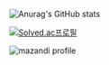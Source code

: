 
<!--
**jhgl0419/jhgl0419** is a ✨ _special_ ✨ repository because its `README.md` (this file) appears on your GitHub profile.

Here are some ideas to get you started:

- 🔭 I’m currently working on ...
- 🌱 I’m currently learning ...
- 👯 I’m looking to collaborate on ...
- 🤔 I’m looking for help with ...
- 💬 Ask me about ...
- 📫 How to reach me: ...
- 😄 Pronouns: ...
- ⚡ Fun fact: ...
-->
![Anurag's GitHub stats](https://github-readme-stats.vercel.app/api?username=jhgl0419&show_icons=true&theme=radical)

[![Solved.ac프로필](http://mazassumnida.wtf/api/v2/generate_badge?boj=supercsehan)](https://solved.ac/supercsehan)

![mazandi profile](http://mazandi.herokuapp.com/api?handle=supercsehan&theme=warm)

